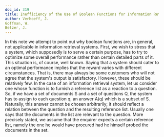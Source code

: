 ```yaml
---
doc_id: 319
title: Inefficiency of the Use of Boolean Functions for Information Retrieval Systems
author: Verhoeff, J.
Goffman, W.
Belzer, J.
---
```


In this note we attempt to point out why boolean functions
are, in general, not applicable in information retrieval
systems.
  First, we wish to stress that a system, which supposedly
is to serve a certain purpose, has to try to optimize some
overall performance rather than certain detailed parts of
it.  This situation is, of course, well known. 
  Saying that a system should cater to an optimal performance
implies that the reward varies with different circumstances.
That is, there may always be some customers who will not agree
that the system's output is satisfactory.  However, these
should be relatively few.  In the case of an information
retrieval system, let us consider one whose function is to
furnish a reference list as a reaction to a question.  
So, if we have a set of documents S and a set of questions
Q, the system has to assign to each question q, an answer A(q)
which is a subset of S.  Naturally, this answer cannot be
chosen arbitrarily; it should reflect a relation between
the question and the resulting reference list.  Usually
one says that the documents in the list are relevant to
the question.  More precisely stated, we assume that the
enquirer expects a certain reference list, namely the one
he would have procured had he himself probed the documents
in the set.